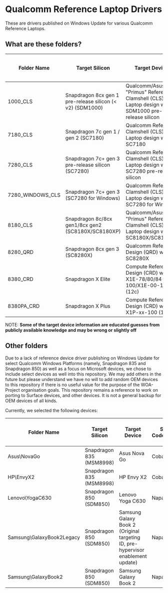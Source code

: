 # Qualcomm Reference Laptop Drivers

These are drivers published on Windows Update for various Qualcomm Reference Laptops.

## What are these folders?

| Folder Name | Target Silicon | Target Device | SoC Codename | Fake Codename (Android Only) |
|-------------|----------------|---------------|--------------|------------------------------|
| 1000_CLS    | Snapdragon 8cx gen 1 pre-release silicon (< v2) (SDM1000) | Qualcomm/Asus "Primus" Reference Clamshell (CLS) Laptop design with SDM1000 pre-release silicon | Poipu | Shrike |
| 7180_CLS    | Snapdragon 7c gen 1 / gen 2 (SC7180) | Qualcomm Reference Clamshell (CLS) Laptop design with SC7180 | Rennell | Atoll |
| 7280_CLS    | Snapdragon 7c+ gen 3 pre-release silicon (SC7280) | Qualcomm Reference Clamshell (CLS) Laptop design with SC7280 pre-release silicon | Kodiak | Yupik |
| 7280_WINDOWS_CLS | Snapdragon 7c+ gen 3 (SC7280 for Windows) | Qualcomm Reference Clamshell (CLS) Laptop design with SC7280 for Windows | Kodiak | Yupik |
| 8180_CLS    | Snapdragon 8c/8cx gen1/8cx gen2 (SC8180X/SC8180XP) | Qualcomm/Asus "Primus" Reference Clamshell (CLS) Laptop design with SC8180X/SC8180XP | Poipu | Shrike |
| 8280_QRD    | Snapdragon 8cx gen 3 (SC8280X) | Qualcomm Reference Design (QRD) with SC8280X | Makena | |
| 8380_CRD    | Snapdragon X Elite | Compute Reference Design (CRD) with X1E-78/80/84-100/X1E-00-1DE (12c) | Hamoa | |
| 8380PA_CRD  | Snapdragon X Plus | Compute Reference Design (CRD) with X1P-xx-100 (10c) | Purwa | |

NOTE: __Some of the target device information are educated guesses from publicly available knowledge and may be wrong or slightly off__

## Other folders

Due to a lack of reference device driver publishing on Windows Update for select Qualcomm Windows Platforms (namely, Snapdragon 835 and Snapdragon 850) as well as a focus on Microsoft devices, we chose to include select devices as well into this repository. We may add others in the future but please understand we have no will to add random OEM devices to this repository if there is no useful value for the purpose of the WOA-Project organisation goals. This repository remains a reference to work on porting to Surface devices, and other devices. It is not a general backup for OEM devices of all kinds.

Currently, we selected the following devices:

| Folder Name | Target Silicon | Target Device | SoC Codename | Fake Codename (Android Only) |
|-------------|----------------|---------------|--------------|------------------------------|
| Asus\NovaGo | Snapdragon 835 (MSM8998) | Asus Nova Go | Cobalt | N/A |
| HP\EnvyX2   | Snapdragon 835 (MSM8998) | HP Envy X2 | Cobalt | N/A |
| Lenovo\YogaC630 | Snapdragon 850 (SDM850) | Lenovo Yoga C630 | Napali | Skunk |
| Samsung\GalaxyBook2Legacy | Snapdragon 850 (SDM850) | Samsung Galaxy Book 2 (Original targeting ID, pre-hypervisor enablement update) | Napali | Skunk |
| Samsung\GalaxyBook2 | Snapdragon 850 (SDM850) | Samsung Galaxy Book 2 | Napali | Skunk |
